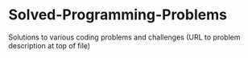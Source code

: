 # Solved-Programming-Problems
Solutions to various coding problems and challenges
(URL to problem description at top of file)
